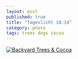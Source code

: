 ```yaml
---
layout: post
published: true
title: "Tageslicht 18:14"
category: photo
tags: trees dogs cocoa
---
```


[![Backyard Trees & Cocoa](http://31.media.tumblr.com/10210be60ad248a74f9080b8383b8763/tumblr_n9uwkamIpm1rive1ro1_500.jpg)](http://dr3wh0.tumblr.com/post/93915335099/tageslicht-18-14 "View on Tumblr")